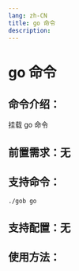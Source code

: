 ```yaml
---
lang: zh-CN
title: go 命令
description:
---
```

# go 命令

## 命令介绍：
挂载 go 命令
## 前置需求：无
## 支持命令：
```sh
./gob go
```
## 支持配置：无

## 使用方法：

